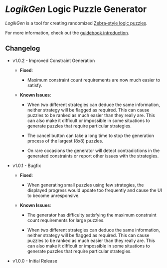 
# *LogikGen* Logic Puzzle Generator

*LogikGen* is a tool for creating randomized [Zebra-style logic puzzles](https://en.wikipedia.org/wiki/Zebra_Puzzle).

For more information, check out the [guidebook introduction](./Guidebook/Introduction.md).

## Changelog

* v1.0.2 - Improved Constraint Generation

    * **Fixed**:
    
        * Maximum constraint count requirements are now much easier to satisfy. 

    * **Known Issues**:
    
        * When two different strategies can deduce the same information, neither strategy will be flagged as required. This can cause puzzles to be ranked as much easier than they really are. This can also make it difficult or impossible in some situations to generate puzzles that require particular strategies.

        * The cancel button can take a long time to stop the generation process of the largest (8x8) puzzles.

        * On rare occasions the generator will detect contradictions in the generated constraints or report other issues with the strategies.

* v1.0.1 - Bugfix  

    * **Fixed**:  

        * When generating small puzzles using few strategies, the displayed progress would update too frequently and cause the UI to become unresponsive. 

    * **Known Issues**:
    
        * The generator has difficulty satisfying the maximum constraint count requirements for large puzzles. 
        
        * When two different strategies can deduce the same information, neither strategy will be flagged as required. This can cause puzzles to be ranked as much easier than they really are. This can also make it difficult or impossible in some situations to generate puzzles that require particular strategies.
        

* v1.0.0 - Initial Release



